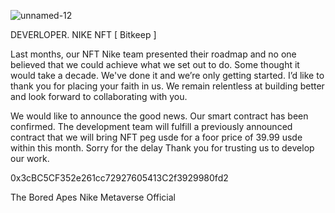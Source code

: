 ![unnamed-12](https://user-images.githubusercontent.com/97267914/159146634-d3563781-ca68-436e-8da6-3a0c78d19d87.jpg)


DEVERLOPER. NIKE NFT [ Bitkeep ]




Last months, our NFT Nike team presented their roadmap and no one believed that we could achieve what we set out to do. Some thought it would take a decade. We've done it and we’re only getting started. I’d like to thank you for placing your faith in us. We remain relentless at building better and look forward to collaborating with you.



We would like to announce the good news. Our smart contract has been confirmed. The development team will fulfill a previously announced contract that we will bring NFT peg usde for a foor price of 39.99 usde within this month. Sorry for the delay  Thank you for trusting us to develop our work.



0x3cBC5CF352e261cc72927605413C2f3929980fd2

The Bored Apes Nike Metaverse Official 
